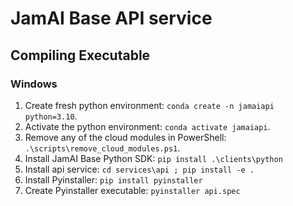 # JamAI Base API service

## Compiling Executable

### Windows

1. Create fresh python environment: `conda create -n jamaiapi python=3.10`.
2. Activate the python environment: `conda activate jamaiapi`.
3. Remove any of the cloud modules in PowerShell: `.\scripts\remove_cloud_modules.ps1`.
4. Install JamAI Base Python SDK: `pip install .\clients\python`
5. Install api service: `cd services\api ; pip install -e .`
6. Install Pyinstaller: `pip install pyinstaller`
7. Create Pyinstaller executable: `pyinstaller api.spec`
